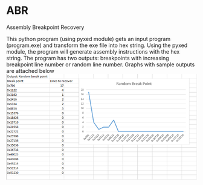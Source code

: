 # ABR
Assembly Breakpoint Recovery

This python program (using pyxed module) gets an input program (program.exe) and transform the exe file into hex string.
Using the pyxed module, the program will generate assembly instructions with the hex string.
The program has two outputs: breakpoints with increasing breakpoint line number or random line number.
Graphs with sample outputs are attached below
![alt tag](https://github.com/ydy1128/ABR/blob/master/sample%20outputs/graph-output2.png)
